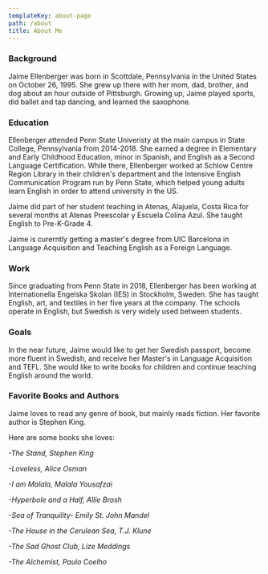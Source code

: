 ```yaml
---
templateKey: about-page
path: /about
title: About Me
---
```

### Background

Jaime Ellenberger was born in Scottdale, Pennsylvania in the United States on October 26, 1995. She grew up there with her mom, dad, brother, and dog about an hour outside of Pittsburgh. Growing up, Jaime played sports, did ballet and tap dancing, and learned the saxophone.

### Education

Ellenberger attended Penn State Univeristy at the main campus in State College, Pennsylvania from 2014-2018. She earned a degree in Elementary and Early Childhood Education, minor in Spanish, and English as a Second Language Certification. While there, Ellenberger worked at Schlow Centre Region Library in their children's department and the Intensive English Communication Program run by Penn State, which helped young adults learn English in order to attend university in the US.

Jaime did part of her student teaching in Atenas, Alajuela, Costa Rica for several months at Atenas Preescolar y Escuela Colina Azul. She taught English to Pre-K-Grade 4.

J﻿aime is curerntly getting a master's degree from UIC Barcelona in Language Acquisition and Teaching English as a Foreign Language.

### Work

Since graduating from Penn State in 2018, Ellenberger has been working at Internationella Engelska Skolan (IES) in Stockholm, Sweden. She has taught English, art, and textiles in her five years at the company. The schools operate in English, but Swedish is very widely used between students.

### Goals

In the near future, Jaime would like to get her Swedish passport, become more fluent in Swedish, and receive her Master's in Language Acquisition and TEFL. She would like to write books for children and continue teaching English around the world.

### Favorite Books and Authors

Jaime loves to read any genre of book, but mainly reads fiction. Her favorite author is Stephen King.

Here are some books she loves: 

 *\-The Stand, Stephen King*

 *\-Loveless, Alice Osman*

 *\-I am Malala, Malala Yousafzai*

 *\-Hyperbole and a Half, Allie Brosh*

*\-﻿Sea of Tranquility- Emily St. John Mandel*

*\-﻿The House in the Cerulean Sea, T.J. Klune*

*\-﻿The Sad Ghost Club, Lize Meddings*

*\-The Alchemist, Paulo Coelho*